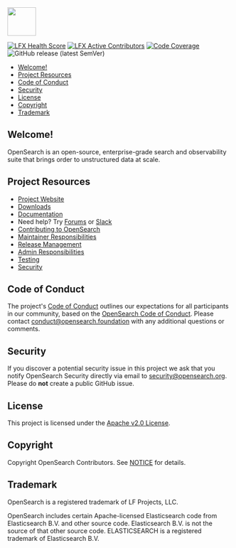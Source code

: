 <img src="https://opensearch.org/assets/img/opensearch-logo-themed.svg" height="64px">

[![LFX Health Score](https://insights.production.lfx.dev/api/badge/health-score?project=opensearch-foundation)](https://insights.linuxfoundation.org/project/opensearch-foundation)
[![LFX Active Contributors](https://insights.production.lfx.dev/api/badge/active-contributors?project=opensearch-foundation&repos=https://github.com/opensearch-project/OpenSearch)](https://insights.linuxfoundation.org/project/opensearch-foundation/repository/opensearch-project-opensearch)
[![Code Coverage](https://codecov.io/gh/opensearch-project/OpenSearch/branch/main/graph/badge.svg)](https://codecov.io/gh/opensearch-project/OpenSearch)
![GitHub release (latest SemVer)](https://img.shields.io/github/v/release/opensearch-project/OpenSearch?sort=semver)

- [Welcome!](#welcome)
- [Project Resources](#project-resources)
- [Code of Conduct](#code-of-conduct)
- [Security](#security)
- [License](#license)
- [Copyright](#copyright)
- [Trademark](#trademark)

## Welcome!

OpenSearch is an open-source, enterprise-grade search and observability suite that brings order to unstructured data at scale.

## Project Resources

* [Project Website](https://opensearch.org/)
* [Downloads](https://opensearch.org/downloads/)
* [Documentation](https://docs.opensearch.org/)
* Need help? Try [Forums](https://discuss.opendistrocommunity.dev/) or [Slack](https://opensearch.org/slack/)
* [Contributing to OpenSearch](CONTRIBUTING.md)
* [Maintainer Responsibilities](MAINTAINERS.md)
* [Release Management](RELEASING.md)
* [Admin Responsibilities](ADMINS.md)
* [Testing](TESTING.md)
* [Security](SECURITY.md)

## Code of Conduct

The project's [Code of Conduct](CODE_OF_CONDUCT.md) outlines our expectations for all participants in our community, based on the [OpenSearch Code of Conduct](https://opensearch.org/code-of-conduct/). Please contact [conduct@opensearch.foundation](mailto:conduct@opensearch.foundation) with any additional questions or comments.

## Security
If you discover a potential security issue in this project we ask that you notify OpenSearch Security directly via email to security@opensearch.org. Please do **not** create a public GitHub issue.

## License

This project is licensed under the [Apache v2.0 License](LICENSE.txt).

## Copyright

Copyright OpenSearch Contributors. See [NOTICE](NOTICE.txt) for details.

## Trademark

OpenSearch is a registered trademark of LF Projects, LLC.

OpenSearch includes certain Apache-licensed Elasticsearch code from Elasticsearch B.V. and other source code. Elasticsearch B.V. is not the source of that other source code. ELASTICSEARCH is a registered trademark of Elasticsearch B.V.
